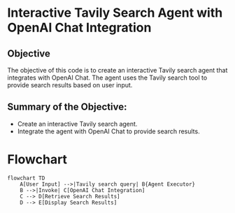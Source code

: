 # Interactive Tavily Search Agent with OpenAI Chat Integration

## Objective
The objective of this code is to create an interactive Tavily search agent that integrates with OpenAI Chat. The agent uses the Tavily search tool to provide search results based on user input.

## Summary of the Objective:
- Create an interactive Tavily search agent.
- Integrate the agent with OpenAI Chat to provide search results.

# Flowchart
```mermaid
flowchart TD
    A[User Input] -->|Tavily search query| B{Agent Executor}
    B -->|Invoke| C[OpenAI Chat Integration]
    C --> D[Retrieve Search Results]
    D --> E[Display Search Results]
```